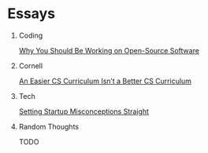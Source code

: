# Essays

1. Coding

	[Why You Should Be Working on Open-Source Software](http://cornellsun.com/blog/2013/10/25/chiang-why-you-should-be-working-on-open-source-software/)

2. Cornell

	[An Easier CS Curriculum Isn’t a Better CS Curriculum](http://cornellsun.com/blog/content/2013/04/30/easier-cs-curriculum-isn%E2%80%99t-better-cs-curriculum)

3. Tech

	[Setting Startup Misconceptions Straight](http://cornellsun.com/blog/2013/09/13/chiang-setting-startup-misconceptions-straight/)

4. Random Thoughts

	TODO
